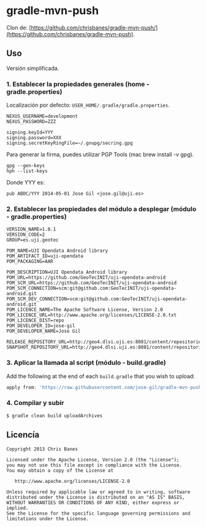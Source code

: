 gradle-mvn-push
===============

Clon de: [https://github.com/chrisbanes/gradle-mvn-push/](https://github.com/chrisbanes/gradle-mvn-push).


## Uso

Versión simplificada.

### 1. Establecer la propiedades generales (home - gradle.properties)

Localización por defecto:
`USER_HOME/.gradle/gradle.properties`.

```properties
NEXUS_USERNAME=development
NEXUS_PASSWORD=ZZZ

signing.keyId=YYY
signing.password=XXX
signing.secretKeyRingFile=~/.gnupg/secring.gpg
```

Para generar la firma, puedes utilizar PGP Tools (mac brew install -v gpg).

```
gpg --gen-keys
hph --list-keys
```
Donde YYY es:

```
pub ABDC/YYY 2014-05-01 Jose Gil <jose.gil@uji.es>
```



### 2. Establecer las propiedades del módulo a desplegar (módulo - gradle.properties)

```properties
VERSION_NAME=1.0.1
VERSION_CODE=2
GROUP=es.uji.geotec

POM_NAME=UJI Opendata Android library
POM_ARTIFACT_ID=uji-opendata
POM_PACKAGING=AAR

POM_DESCRIPTION=UJI Opendata Android library
POM_URL=https://github.com/GeoTecINIT/uji-opendata-android
POM_SCM_URL=https://github.com/GeoTecINIT/uji-opendata-android
POM_SCM_CONNECTION=scm:git@github.com:GeoTecINIT/uji-opendata-android.git
POM_SCM_DEV_CONNECTION=scm:git@github.com:GeoTecINIT/uji-opendata-android.git
POM_LICENCE_NAME=The Apache Software License, Version 2.0
POM_LICENCE_URL=http://www.apache.org/licenses/LICENSE-2.0.txt
POM_LICENCE_DIST=repo
POM_DEVELOPER_ID=jose-gil
POM_DEVELOPER_NAME=Jose Gil

RELEASE_REPOSITORY_URL=http://geo4.dlsi.uji.es:8081/content/repositories/releases/
SNAPSHOT_REPOSITORY_URL=http://geo4.dlsi.uji.es:8081/content/repositories/snapshots/
```

### 3. Aplicar la llamada al script (módulo - build.gradle)

Add the following at the end of each `build.gradle` that you wish to upload:

```groovy
apply from: 'https://raw.githubusercontent.com/jose-gil/gradle-mvn-push/master/gradle-mvn-push.gradle'
```

### 4. Compilar y subir


```bash
$ gradle clean build uploadArchives
```
	

## Licencía

    Copyright 2013 Chris Banes

    Licensed under the Apache License, Version 2.0 (the "License");
    you may not use this file except in compliance with the License.
    You may obtain a copy of the License at

       http://www.apache.org/licenses/LICENSE-2.0

    Unless required by applicable law or agreed to in writing, software
    distributed under the License is distributed on an "AS IS" BASIS,
    WITHOUT WARRANTIES OR CONDITIONS OF ANY KIND, either express or implied.
    See the License for the specific language governing permissions and
    limitations under the License.
